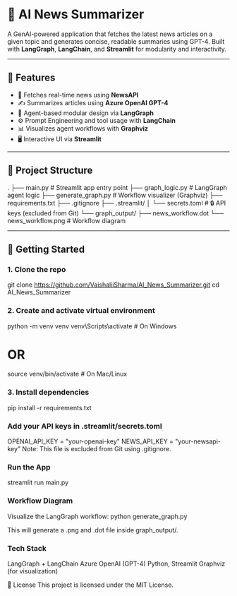# 🧠 AI News Summarizer

A GenAI-powered application that fetches the latest news articles on a given topic and generates concise, readable summaries using GPT-4. Built with **LangGraph**, **LangChain**, and **Streamlit** for modularity and interactivity.

---

## 📌 Features

- 🔎 Fetches real-time news using **NewsAPI**
- ✍️ Summarizes articles using **Azure OpenAI GPT-4**
- 🧠 Agent-based modular design via **LangGraph**
- ⚙️ Prompt Engineering and tool usage with **LangChain**
- 📊 Visualizes agent workflows with **Graphviz**
- 🖥️ Interactive UI via **Streamlit**

---

## 📂 Project Structure

.
├── main.py # Streamlit app entry point
├── graph_logic.py # LangGraph agent logic
├── generate_graph.py # Workflow visualizer (Graphviz)
├── requirements.txt
├── .gitignore
├── .streamlit/
│ └── secrets.toml # 🔒 API keys (excluded from Git)
└── graph_output/
├── news_workflow.dot
└── news_workflow.png # Workflow diagram

---

## 🚀 Getting Started

### 1. Clone the repo
git clone https://github.com/VaishaliiSharma/AI_News_Summarizer.git
cd AI_News_Summarizer

### 2. Create and activate virtual environment
python -m venv venv
venv\Scripts\activate    # On Windows
# OR
source venv/bin/activate # On Mac/Linux

### 3. Install dependencies
pip install -r requirements.txt

### Add your API keys in .streamlit/secrets.toml
OPENAI_API_KEY = "your-openai-key"
NEWS_API_KEY = "your-newsapi-key"
Note: This file is excluded from Git using .gitignore.

### Run the App
streamlit run main.py


### Workflow Diagram
Visualize the LangGraph workflow:
python generate_graph.py

This will generate a .png and .dot file inside graph_output/.

### Tech Stack
LangGraph + LangChain
Azure OpenAI (GPT-4)
Python, Streamlit
Graphviz (for visualization)

📄 License
This project is licensed under the MIT License.
